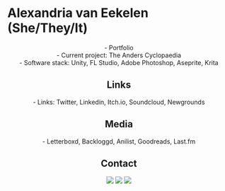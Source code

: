 # Alexandria van Eekelen (She/They/It)

<div align="center">
  <p>
    - Portfolio
    <br>
    - Current project: The Anders Cyclopaedia
    <br>
    - Software stack: Unity, FL Studio, Adobe Photoshop, Aseprite, Krita
    <h2> Links </h2>
    - Links: Twitter, Linkedin, Itch.io, Soundcloud, Newgrounds
    <h2> Media </h2>
    - Letterboxd, Backloggd, Anilist, Goodreads, Last.fm
    <h2> Contact </h2>
    <a href=mailto:"alexandria.vaneekelen@gmail.com" target="_blank"><img src="https://img.shields.io/badge/-alexandria.vaneekelen@gmail.com-c14438?style=for-the-badge&logo=Gmail&logoColor=white&labelColor=black&color=black"/></a>
    <a href="https://twitter.com/PAINWAREARTISAN" target="_blank"><img src="https://img.shields.io/badge/@PAINWAREARTISAN%20-%231DA1F2.svg?&style=for-the-badge&logo=Twitter&logoColor=white&labelColor=black&color=black"/></a>
    <a href="https://discord.com/users/159720314245218304" target="_blank"><img src="https://img.shields.io/badge/shoebby%20-%237289DA.svg?&style=for-the-badge&logo=discord&logoColor=white&labelColor=black&color=black"/></a>
  </p>
</div>
